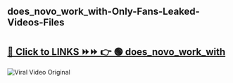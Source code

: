 
 ## does_novo_work_with-Only-Fans-Leaked-Videos-Files

# <h2><a href="https://mediaupload.pro?does_novo_work_with">🔗 Click to LINKS ⏩⏩ 👉 🟢 does_novo_work_with </a></h2>

<a href="https://mediaupload.pro?does_novo_work_with" rel="nofollow" data-target="animated-image.originalLink"><img src="https://i.ibb.co.com/xMMVF88/686577567.gif" alt="Viral Video Original" style="max-width: 100%; display: inline-block;" data-target="animated-image.originalImage"></a>
